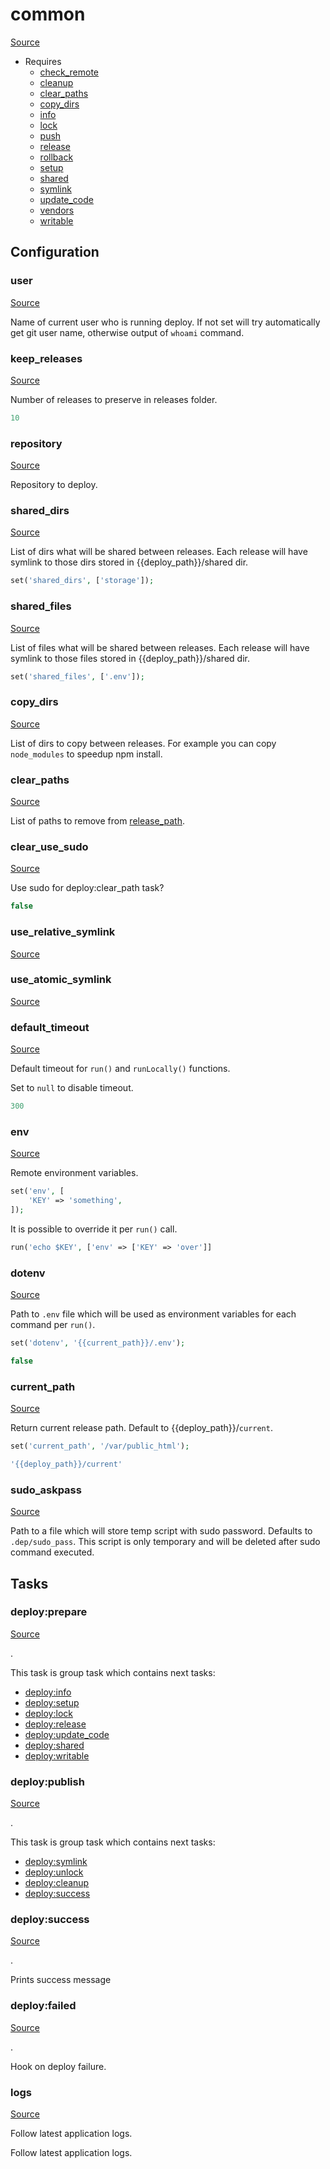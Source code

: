 <!-- DO NOT EDIT THIS FILE! -->
<!-- Instead edit recipe/common.php -->
<!-- Then run bin/docgen -->

# common

[Source](/recipe/common.php)



* Requires
  * [check_remote](/docs/recipe/deploy/check_remote.md)
  * [cleanup](/docs/recipe/deploy/cleanup.md)
  * [clear_paths](/docs/recipe/deploy/clear_paths.md)
  * [copy_dirs](/docs/recipe/deploy/copy_dirs.md)
  * [info](/docs/recipe/deploy/info.md)
  * [lock](/docs/recipe/deploy/lock.md)
  * [push](/docs/recipe/deploy/push.md)
  * [release](/docs/recipe/deploy/release.md)
  * [rollback](/docs/recipe/deploy/rollback.md)
  * [setup](/docs/recipe/deploy/setup.md)
  * [shared](/docs/recipe/deploy/shared.md)
  * [symlink](/docs/recipe/deploy/symlink.md)
  * [update_code](/docs/recipe/deploy/update_code.md)
  * [vendors](/docs/recipe/deploy/vendors.md)
  * [writable](/docs/recipe/deploy/writable.md)

## Configuration
### user
[Source](https://github.com/deployphp/deployer/blob/master/recipe/common.php#L29)

Name of current user who is running deploy.
If not set will try automatically get git user name,
otherwise output of `whoami` command.



### keep_releases
[Source](https://github.com/deployphp/deployer/blob/master/recipe/common.php#L46)

Number of releases to preserve in releases folder.

```php title="Default value"
10
```


### repository
[Source](https://github.com/deployphp/deployer/blob/master/recipe/common.php#L49)

Repository to deploy.



### shared_dirs
[Source](https://github.com/deployphp/deployer/blob/master/recipe/common.php#L56)

List of dirs what will be shared between releases.
Each release will have symlink to those dirs stored in {{deploy_path}}/shared dir.
```php
set('shared_dirs', ['storage']);
```



### shared_files
[Source](https://github.com/deployphp/deployer/blob/master/recipe/common.php#L63)

List of files what will be shared between releases.
Each release will have symlink to those files stored in {{deploy_path}}/shared dir.
```php
set('shared_files', ['.env']);
```



### copy_dirs
[Source](https://github.com/deployphp/deployer/blob/master/recipe/common.php#L67)

List of dirs to copy between releases.
For example you can copy `node_modules` to speedup npm install.



### clear_paths
[Source](https://github.com/deployphp/deployer/blob/master/recipe/common.php#L70)

List of paths to remove from [release_path](/docs/recipe/deploy/release.md#release_path).



### clear_use_sudo
[Source](https://github.com/deployphp/deployer/blob/master/recipe/common.php#L73)

Use sudo for deploy:clear_path task?

```php title="Default value"
false
```


### use_relative_symlink
[Source](https://github.com/deployphp/deployer/blob/master/recipe/common.php#L75)





### use_atomic_symlink
[Source](https://github.com/deployphp/deployer/blob/master/recipe/common.php#L78)





### default_timeout
[Source](https://github.com/deployphp/deployer/blob/master/recipe/common.php#L85)

Default timeout for `run()` and `runLocally()` functions.

Set to `null` to disable timeout.

```php title="Default value"
300
```


### env
[Source](https://github.com/deployphp/deployer/blob/master/recipe/common.php#L101)

Remote environment variables.
```php
set('env', [
    'KEY' => 'something',
]);
```

It is possible to override it per `run()` call.

```php
run('echo $KEY', ['env' => ['KEY' => 'over']]
```



### dotenv
[Source](https://github.com/deployphp/deployer/blob/master/recipe/common.php#L110)

Path to `.env` file which will be used as environment variables for each command per `run()`.

```php
set('dotenv', '{{current_path}}/.env');
```

```php title="Default value"
false
```


### current_path
[Source](https://github.com/deployphp/deployer/blob/master/recipe/common.php#L118)

Return current release path. Default to {{deploy_path}}/`current`.
```php
set('current_path', '/var/public_html');
```

```php title="Default value"
'{{deploy_path}}/current'
```


### sudo_askpass
[Source](https://github.com/deployphp/deployer/blob/master/recipe/common.php#L138)

Path to a file which will store temp script with sudo password.
Defaults to `.dep/sudo_pass`. This script is only temporary and will be deleted after
sudo command executed.




## Tasks

### deploy:prepare
[Source](https://github.com/deployphp/deployer/blob/master/recipe/common.php#L153)

.




This task is group task which contains next tasks:
* [deploy:info](/docs/recipe/deploy/info.md#deployinfo)
* [deploy:setup](/docs/recipe/deploy/setup.md#deploysetup)
* [deploy:lock](/docs/recipe/deploy/lock.md#deploylock)
* [deploy:release](/docs/recipe/deploy/release.md#deployrelease)
* [deploy:update_code](/docs/recipe/deploy/update_code.md#deployupdate_code)
* [deploy:shared](/docs/recipe/deploy/shared.md#deployshared)
* [deploy:writable](/docs/recipe/deploy/writable.md#deploywritable)


### deploy:publish
[Source](https://github.com/deployphp/deployer/blob/master/recipe/common.php#L163)

.




This task is group task which contains next tasks:
* [deploy:symlink](/docs/recipe/deploy/symlink.md#deploysymlink)
* [deploy:unlock](/docs/recipe/deploy/lock.md#deployunlock)
* [deploy:cleanup](/docs/recipe/deploy/cleanup.md#deploycleanup)
* [deploy:success](/docs/recipe/common.md#deploysuccess)


### deploy:success
[Source](https://github.com/deployphp/deployer/blob/master/recipe/common.php#L173)

.

Prints success message


### deploy:failed
[Source](https://github.com/deployphp/deployer/blob/master/recipe/common.php#L183)

.

Hook on deploy failure.


### logs
[Source](https://github.com/deployphp/deployer/blob/master/recipe/common.php#L192)

Follow latest application logs.

Follow latest application logs.


